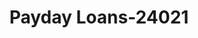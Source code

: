 ---
f_zip-code: 96740
f_state-code: HI
title: Payday Loans-24021
f_phone: 808-329-9911
f_city-only: Kailua Kona
f_address: 74-5565 Luhia Street Kailua Kona
f_location-unique-id: '24021'
slug: payday-loans-24021
updated-on: '2024-05-30T13:46:58.046Z'
created-on: '2024-05-30T13:36:59.803Z'
published-on: '2024-05-30T13:54:32.469Z'
f_city-state: cms/city/kailua-kona-hi.md
f_company: cms/company/payday-loans.md
f_state: cms/state/hawaii.md
layout: '[payday-loan].html'
tags: payday-loan
---